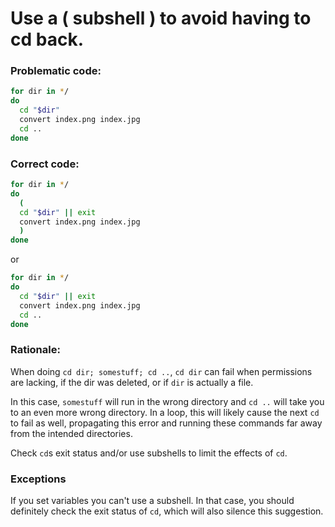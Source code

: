 # Use a ( subshell ) to avoid having to cd back.

### Problematic code:

```sh
for dir in */
do
  cd "$dir"
  convert index.png index.jpg
  cd ..
done
```


### Correct code:

```sh
for dir in */
do
  (
  cd "$dir" || exit
  convert index.png index.jpg
  )
done
```

or

```sh
for dir in */
do
  cd "$dir" || exit
  convert index.png index.jpg
  cd ..
done
```

### Rationale:

When doing `cd dir; somestuff; cd ..`, `cd dir` can fail when permissions are lacking, if the dir was deleted, or if `dir` is actually a file.

In this case, `somestuff` will run in the wrong directory and `cd ..` will take you to an even more wrong directory. In a loop, this will likely cause the next `cd` to fail as well, propagating this error and running these commands far away from the intended directories.

Check `cd`s exit status and/or use subshells to limit the effects of `cd`.

### Exceptions

If you set variables you can't use a subshell. In that case, you should definitely check the exit status of `cd`, which will also silence this suggestion.
